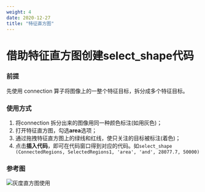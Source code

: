 ```yaml
---
weight: 4
date: 2020-12-27
title: "特征直方图"
---
```


# 借助特征直方图创建select_shape代码



### 前提

先使用 connection 算子将图像上的一整个特征目标，拆分成多个特征目标。

### 使用方式

1. 将connection 拆分出来的图像用同一种颜色标注(如用灰色)；
2. 打开特征直方图，勾选**area**选项；
3. 通过拖拽特征直方图上的绿线和红线，使只关注的目标被标注(着色)；
4. 点击**插入代码**，即可在代码窗口得到对应的代码。如`select_shape (ConnectedRegions, SelectedRegions1, 'area', 'and', 28077.7, 50000)`

### 参考图

![灰度直方图使用](http://qn.halcon.lizhenguo.cn/image/灰度直方图.png)